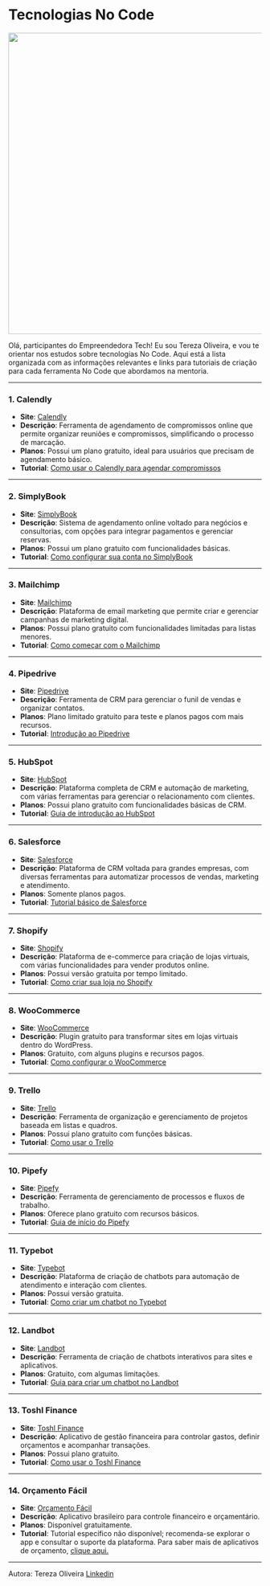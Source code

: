 # Tecnologias No Code

<img src="https://www.gov.br/mdic/pt-br/assuntos/noticias/2024/junho/segunda-edicao-do-empreendedoras-tech-oferece-premios-de-ate-50-mil-reais/1.png/@@images/287a2bfd-c8b2-4fb8-a3ee-98dc4c610190.png" width=600px>

Olá, participantes do Empreendedora Tech! Eu sou Tereza Oliveira, e vou te orientar nos estudos sobre tecnologias No Code.
Aqui está a lista organizada com as informações relevantes e links para tutoriais de criação para cada ferramenta No Code que abordamos na mentoria.

---

### 1. **Calendly**
   - **Site**: [Calendly](https://calendly.com/)
   - **Descrição**: Ferramenta de agendamento de compromissos online que permite organizar reuniões e compromissos, simplificando o processo de marcação.
   - **Planos**: Possui um plano gratuito, ideal para usuários que precisam de agendamento básico.
   - **Tutorial**: [Como usar o Calendly para agendar compromissos](https://herospark.com/blog/calendly-como-usar/)

---

### 2. **SimplyBook**
   - **Site**: [SimplyBook](https://simplybook.me/)
   - **Descrição**: Sistema de agendamento online voltado para negócios e consultorias, com opções para integrar pagamentos e gerenciar reservas.
   - **Planos**: Possui um plano gratuito com funcionalidades básicas.
   - **Tutorial**: [Como configurar sua conta no SimplyBook](https://simplybook.net/pt/benefits-scheduling-software)

---

### 3. **Mailchimp**
   - **Site**: [Mailchimp](https://mailchimp.com/)
   - **Descrição**: Plataforma de email marketing que permite criar e gerenciar campanhas de marketing digital.
   - **Planos**: Possui plano gratuito com funcionalidades limitadas para listas menores.
   - **Tutorial**: [Como começar com o Mailchimp](https://kinsta.com/pt/blog/como-usar-mailchimp/)

---

### 4. **Pipedrive**
   - **Site**: [Pipedrive](https://www.pipedrive.com/)
   - **Descrição**: Ferramenta de CRM para gerenciar o funil de vendas e organizar contatos.
   - **Planos**: Plano limitado gratuito para teste e planos pagos com mais recursos.
   - **Tutorial**: [Introdução ao Pipedrive](https://support.pipedrive.com/en/article/getting-started-guide)

---

### 5. **HubSpot**
   - **Site**: [HubSpot](https://www.hubspot.com/)
   - **Descrição**: Plataforma completa de CRM e automação de marketing, com várias ferramentas para gerenciar o relacionamento com clientes.
   - **Planos**: Possui plano gratuito com funcionalidades básicas de CRM.
   - **Tutorial**: [Guia de introdução ao HubSpot](https://academy.hubspot.com/get-started)

---

### 6. **Salesforce**
   - **Site**: [Salesforce](https://www.salesforce.com/)
   - **Descrição**: Plataforma de CRM voltada para grandes empresas, com diversas ferramentas para automatizar processos de vendas, marketing e atendimento.
   - **Planos**: Somente planos pagos.
   - **Tutorial**: [Tutorial básico de Salesforce](https://trailhead.salesforce.com/)

---

### 7. **Shopify**
   - **Site**: [Shopify](https://www.shopify.com/)
   - **Descrição**: Plataforma de e-commerce para criação de lojas virtuais, com várias funcionalidades para vender produtos online.
   - **Planos**: Possui versão gratuita por tempo limitado.
   - **Tutorial**: [Como criar sua loja no Shopify](https://help.shopify.com/)

---

### 8. **WooCommerce**
   - **Site**: [WooCommerce](https://woocommerce.com/)
   - **Descrição**: Plugin gratuito para transformar sites em lojas virtuais dentro do WordPress.
   - **Planos**: Gratuito, com alguns plugins e recursos pagos.
   - **Tutorial**: [Como configurar o WooCommerce](https://woocommerce.com/start/)

---

### 9. **Trello**
   - **Site**: [Trello](https://trello.com/)
   - **Descrição**: Ferramenta de organização e gerenciamento de projetos baseada em listas e quadros.
   - **Planos**: Possui plano gratuito com funções básicas.
   - **Tutorial**: [Como usar o Trello](https://tecnoblog.net/responde/como-usar-o-trello-guia-para-iniciantes/)

---

### 10. **Pipefy**
   - **Site**: [Pipefy](https://www.pipefy.com/)
   - **Descrição**: Ferramenta de gerenciamento de processos e fluxos de trabalho.
   - **Planos**: Oferece plano gratuito com recursos básicos.
   - **Tutorial**: [Guia de início do Pipefy](https://help.pipefy.com/)

---

### 11. **Typebot**
   - **Site**: [Typebot](https://typebot.io/)
   - **Descrição**: Plataforma de criação de chatbots para automação de atendimento e interação com clientes.
   - **Planos**: Possui versão gratuita.
   - **Tutorial**: [Como criar um chatbot no Typebot](https://www.youtube.com/watch?v=4cVGU8DxPTQ)

---

### 12. **Landbot**
   - **Site**: [Landbot](https://landbot.io/)
   - **Descrição**: Ferramenta de criação de chatbots interativos para sites e aplicativos.
   - **Planos**: Gratuito, com algumas limitações.
   - **Tutorial**: [Guia para criar um chatbot no Landbot](https://landbot.io/blog/how-to-create-a-chatbot-for-website)

---

### 13. **Toshl Finance**
   - **Site**: [Toshl Finance](https://toshl.com/)
   - **Descrição**: Aplicativo de gestão financeira para controlar gastos, definir orçamentos e acompanhar transações.
   - **Planos**: Possui plano gratuito.
   - **Tutorial**: [Como usar o Toshl Finance](https://toshl.com/guides/)

---

### 14. **Orçamento Fácil**
   - **Site**: [Orçamento Fácil](https://orcamentofacil.com.br/)
   - **Descrição**: Aplicativo brasileiro para controle financeiro e orçamentário.
   - **Planos**: Disponível gratuitamente.
   - **Tutorial**: Tutorial específico não disponível; recomenda-se explorar o app e consultar o suporte da plataforma. Para saber mais de aplicativos de orçamento, [clique aqui.](https://www.organizze.com.br/blog/gestao-financeira/aplicativo-para-controle-financeiro/)

--- 

Autora: Tereza Oliveira 
[Linkedin](https://www.linkedin.com/in/tereza-oliveira/)

